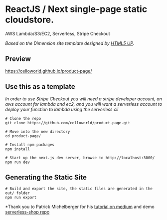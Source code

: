 # ReactJS / Next single-page static cloudstore.
AWS Lambda/S3/EC2, Serverless, Stripe Checkout

*Based on the Dimension site template designed by [HTML5 UP](https://html5up.net/dimension).*

## Preview

https://celloworld.github.io/product-page/

## Use this as a template
*In order to use Stripe Checkout you will need a stripe developer account, an aws account for lambda and ec2, and you will want a serverless account to deploy your function to lambda using the serverless cli*

```
# Clone the repo
git clone https://github.com/celloworld/product-page.git

# Move into the new directory
cd product-page/

# Install npm packages
npm install

# Start up the next.js dev server, browse to http://localhost:3000/
npm run dev
```


## Generating the Static Site

```
# Build and export the site, the static files are generated in the out/ folder
npm run export
```
*Thank you to Patrick Michelberger for his [tutorial on medium](https://medium.com/@patrickmichelberger/building-a-serverless-e-commerce-app-with-aws-lambda-stripe-and-react-4663e241710b) and demo [serverless-shop repo](https://github.com/patrick-michelberger/serverless-shop)
